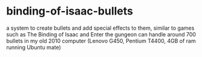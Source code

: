# binding-of-isaac-bullets
 a system to create bullets and add special effects to them, similar to games such as The Binding of Isaac and Enter the gungeon
 can handle around 700 bullets in my old 2010 computer (Lenovo G450, Pentium T4400, 4GB of ram running Ubuntu mate)
